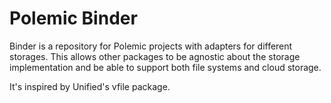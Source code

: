 # Polemic Binder

Binder is a repository for Polemic projects with adapters for different storages.
This allows other packages to be agnostic about the storage implementation and 
be able to support both file systems and cloud storage.

It's inspired by Unified's vfile package.
